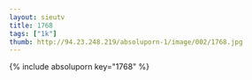 ```yaml
--- 
layout: sieutv
title: 1768
tags: ["1k"]
thumb: http://94.23.248.219/absoluporn-1/image/002/1768.jpg
---
```

{% include absoluporn key="1768" %} 
